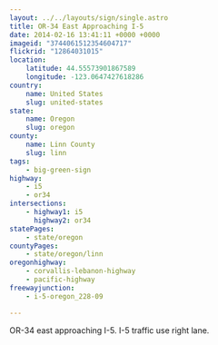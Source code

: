 ```yaml
---
layout: ../../layouts/sign/single.astro
title: OR-34 East Approaching I-5
date: 2014-02-16 13:41:11 +0000 +0000
imageid: "3744061512354604717"
flickrid: "12864031015"
location:
    latitude: 44.55573901867589
    longitude: -123.0647427618286
country:
    name: United States
    slug: united-states
state:
    name: Oregon
    slug: oregon
county:
    name: Linn County
    slug: linn
tags:
    - big-green-sign
highway:
    - i5
    - or34
intersections:
    - highway1: i5
      highway2: or34
statePages:
    - state/oregon
countyPages:
    - state/oregon/linn
oregonhighway:
    - corvallis-lebanon-highway
    - pacific-highway
freewayjunction:
    - i-5-oregon_228-09

---
```

OR-34 east approaching I-5.  I-5 traffic use right lane.